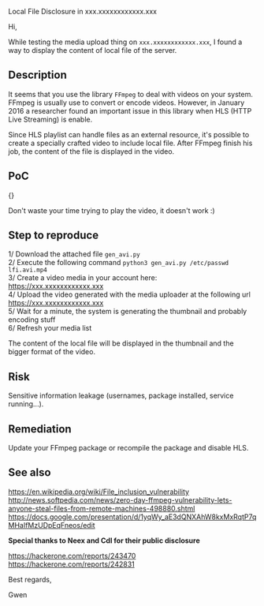 Local File Disclosure in xxx.xxxxxxxxxxxx.xxx




Hi,


While testing the media upload thing on `xxx.xxxxxxxxxxxx.xxx`, I found a way to display the content of local file of the server.


## Description

It seems that you use the library `FFmpeg` to deal with videos on your system. FFmpeg is usually use to convert or encode videos. However, in January 2016 a researcher found an important issue in this library when HLS (HTTP Live Streaming) is enable. 

Since HLS playlist can handle files as an external resource, it's possible to create a specially crafted video to include local file. After FFmpeg finish his job, the content of the file is displayed in the video.


## PoC

{}

Don't waste your time trying to play the video, it doesn't work :)


## Step to reproduce

1/ Download the attached file `gen_avi.py`  
2/ Execute the following command `python3 gen_avi.py /etc/passwd lfi.avi.mp4`  
3/ Create a video media in your account here:  
https://xxx.xxxxxxxxxxxx.xxx  
4/ Upload the video generated with the media uploader at the following url  
https://xxx.xxxxxxxxxxxx.xxx  
5/ Wait for a minute, the system is generating the thumbnail and probably encoding stuff  
6/ Refresh your media list  

The content of the local file will be displayed in the thumbnail and the bigger format of the video.


## Risk

Sensitive information leakage (usernames, package installed, service running...).


## Remediation

Update your FFmpeg package or recompile the package and disable HLS.


## See also

https://en.wikipedia.org/wiki/File_inclusion_vulnerability  
http://news.softpedia.com/news/zero-day-ffmpeg-vulnerability-lets-anyone-steal-files-from-remote-machines-498880.shtml  
https://docs.google.com/presentation/d/1yqWy_aE3dQNXAhW8kxMxRqtP7qMHaIfMzUDpEqFneos/edit  


__Special thanks to Neex and Cdl for their public disclosure__

https://hackerone.com/reports/243470
https://hackerone.com/reports/242831




Best regards,

Gwen


